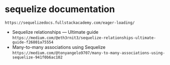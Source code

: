  
# sequelize documentation
`https://sequelizedocs.fullstackacademy.com/eager-loading/`
* Sequelize relationships — Ultimate guide `https://medium.com/@eth3rnit3/sequelize-relationships-ultimate-guide-f26801a75554`
* Many-to-many associations using Sequelize `https://medium.com/@tonyangelo9707/many-to-many-associations-using-sequelize-941f0b6ac102`
